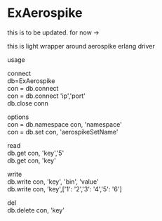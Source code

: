 ExAerospike
===========
this is to be updated. for now ->

this is light wrapper around aerospike erlang driver      
      
usage       

connect         
         db=ExAerospike         
         con = db.connect        
	 con = db.connect 'ip','port'         
         db.close conn       

options      
         con = db.namespace con, 'namespace'         
         con = db.set con, 'aerospikeSetName'         

read     
         db.get con, 'key','5'         
         db.get con, 'key'         

write     
         db.write con, 'key', 'bin', 'value'         
         db.write con, 'key',['1': '2','3': '4','5': '6']         

del     
         db.delete con, 'key'         
         

